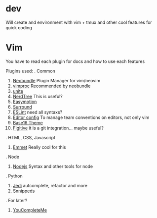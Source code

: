 # dev

Will create and environment with vim + tmux and other cool features for quick coding

Vim
===

You have to read each plugin for docs and how to use each features

Plugins used:
 . Common
   1. [Neobundle](https://github.com/Shougo/neobundle.vim) Plugin Manager for vim/neovim
   2. [vimproc](https://github.com/Shougo/vimproc.vim) Recommended by neobundle
   3. [unite](https://github.com/Shougo/unite.vim)
   4. [NerdTree](https://github.com/scrooloose/nerdtree) This is useful?
   5. [Easymotion](https://github.com/Lokaltog/vim-easymotion)
   6. [Surround](https://github.com/tpope/vim-surround)
   7. [ESLint](https://github.com/scrooloose/syntastic/tree/master/syntax_checkers)  need all syntaxs?
   8. [Editor config](https://github.com/editorconfig/editorconfig-vim) To manage team conventions on editors, not only vim
   9. [Base16 Theme](https://github.com/chriskempson/base16-vim)
  10. [Figitive](https://github.com/tpope/vim-fugitive) it is a git integration... maybe useful?

 . HTML, CSS, Javascript
   1. [Emmet](https://github.com/mattn/emmet-vim) Really cool for this

 . Node
   1. [Nodejs](https://github.com/moll/vim-node) Syntax and other tools for node

 . Python
   1. [Jedi](https://github.com/davidhalter/jedi-vim) autcomplete, refactor and more
   2. [Snnippeds](https://github.com/SirVer/ultisnips)
   

 . For later?
   1. [YouCompleteMe](https://github.com/Valloric/YouCompleteMe)

